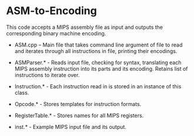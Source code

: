 # ASM-to-Encoding
This code accepts a MIPS assembly file as input and outputs the corresponding binary machine encoding. 

- ASM.cpp – Main file that takes command line argument of file to read and iterates
through all instructions in file, printing their encodings.

- ASMParser.* - Reads input file, checking for syntax, translating each MIPS assembly
instruction into its parts and its encoding. Retains list of instructions to iterate over.

- Instruction.* - Each instruction read in is stored in an instance of this class.

- Opcode.* - Stores templates for instruction formats.

- RegisterTable.* - Stores names for all MIPS registers.

- inst.* - Example MIPS input file and its output. 
